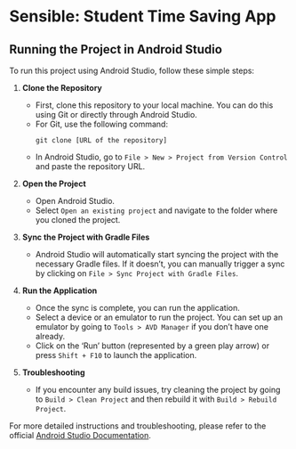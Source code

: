 # Sensible: Student Time Saving App
 
## Running the Project in Android Studio

To run this project using Android Studio, follow these simple steps:

1. **Clone the Repository**
    - First, clone this repository to your local machine. You can do this using Git or directly through Android Studio.
    - For Git, use the following command:
      ```
      git clone [URL of the repository]
      ```
    - In Android Studio, go to `File > New > Project from Version Control` and paste the repository URL.

2. **Open the Project**
    - Open Android Studio.
    - Select `Open an existing project` and navigate to the folder where you cloned the project.

3. **Sync the Project with Gradle Files**
    - Android Studio will automatically start syncing the project with the necessary Gradle files. If it doesn’t, you can manually trigger a sync by clicking on `File > Sync Project with Gradle Files`.

4. **Run the Application**
    - Once the sync is complete, you can run the application.
    - Select a device or an emulator to run the project. You can set up an emulator by going to `Tools > AVD Manager` if you don’t have one already.
    - Click on the ‘Run’ button (represented by a green play arrow) or press `Shift + F10` to launch the application.

5. **Troubleshooting**
    - If you encounter any build issues, try cleaning the project by going to `Build > Clean Project` and then rebuild it with `Build > Rebuild Project`.

For more detailed instructions and troubleshooting, please refer to the official [Android Studio Documentation](https://developer.android.com/studio/intro).
